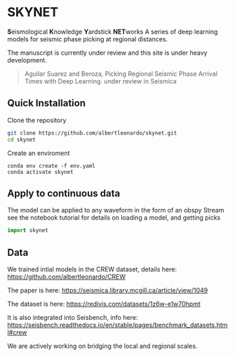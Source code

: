 # SKYNET
**S**eismological **K**nowledge **Y**ardstick **NET**works
A series of deep learning models for seismic phase picking at regional distances.

The manuscript is currently under review and this site is under heavy development.
> Aguilar Suarez and Beroza, Picking Regional Seismic Phase Arrival Times with Deep Learning. under review in Seismica


## Quick Installation
Clone the repository
```bash
git clone https://github.com/albertleonardo/skynet.git
cd skynet
```
Create an enviroment 
```
conda env create -f env.yaml
conda activate skynet
```

## Apply to continuous data
The model can be applied to any waveform in the form of an obspy Stream
see the notebook tutorial for details on loading a model, and getting picks
```python
import skynet
```



## Data

We trained intial models in the CREW dataset, details here: https://github.com/albertleonardo/CREW

The paper is here: https://seismica.library.mcgill.ca/article/view/1049

The dataset is here: https://redivis.com/datasets/1z6w-e1w70hpmt

It is also integrated into Seisbench, info here: https://seisbench.readthedocs.io/en/stable/pages/benchmark_datasets.html#crew

We are actively working on bridging the local and regional scales.
